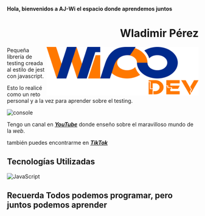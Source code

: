 **Hola, bienvenidos a AJ-Wi el espacio donde aprendemos juntos**

<div align="right">

# Wladimir Pérez

</div>

<img width="400" height="auto" align="right" src="https://github.com/wipodev/wipodev/blob/main/assets/logo-main.svg">

Pequeña librería de testing creada al estilo de jest con javascript.

Esto lo realicé como un reto personal y a la vez para aprender sobre el testing.

![console](./assets/console.png)

Tengo un canal en <a href="https://www.youtube.com/channel/UCMzpttcB6zhVQzYuzhggnQA" target="_blank" rel="noopener"> _**YouTube**_</a> donde enseño sobre el maravilloso mundo de la _web_.

también puedes encontrarme en <a href="https://www.tiktok.com/@ajwipo" target="_blank" rel="noopener"> _**TikTok**_</a>

## Tecnologías Utilizadas

![JavaScript](https://img.shields.io/badge/-JavaScript-F7DF1E?style=plastic&logo=JavaScript&logoColor=black)

## **Recuerda Todos podemos programar, pero juntos podemos aprender**
